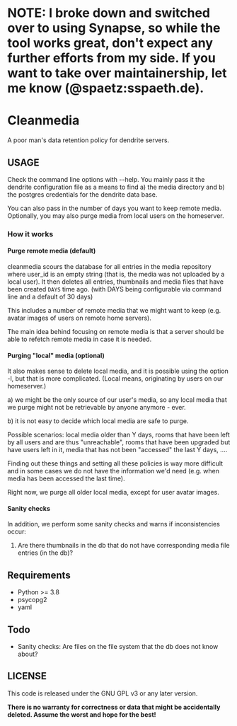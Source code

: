 # NOTE: I broke down and switched over to using Synapse, so while the tool works great, don't expect any further efforts from my side. If you want to take over maintainership, let me know (@spaetz:sspaeth.de).

# Cleanmedia

A poor man's data retention policy for dendrite servers.

## USAGE

Check the command line options with --help. You mainly pass it the dendrite
configuration file as a means to find a) the media directory and b) the postgres
credentials for the dendrite data base.

You can also pass in the number of days you want to keep remote
media. Optionally, you may also purge media from local users on the
homeserver.

### How it works

#### Purge remote media (default)

cleanmedia scours the database for all entries in the media repository
where user_id is an empty string (that is, the media was not uploaded
by a local user). It then deletes all entries, thumbnails and media
files that have been created `DAYS` time ago. (with DAYS being
configurable via command line and a default of 30 days)

This includes a number of remote media that we might want to keep
(e.g. avatar images of users on remote home servers).

The main idea behind focusing on remote media is that a server
should be able to refetch remote media in case it is needed.

#### Purging "local" media (optional)

It also makes sense to delete local media, and it is possible using the
option -l, but that is more complicated. (Local means, originating by
users on our homeserver.)

a) we might be the only source of our user's media, so any local media
that we purge might not be retrievable by anyone anymore - ever.

b) it is not easy to decide which local media are safe to purge.

Possible scenarios: local media older than Y days, rooms that have been
left by all users and are thus "unreachable", rooms that have been
upgraded but have users left in it, media that has not been "accessed"
the last Y days, ....

Finding out these things and setting all these policies is way more
difficult and in some cases we do not have the information we'd need
(e.g. when media has been accessed the last time).

Right now, we purge all older local media, except for user avatar
images.

#### Sanity checks

In addition, we perform some sanity checks and warns if inconsistencies
occur:

1) Are there thumbnails in the db that do not have corresponding media
    file entries (in the db)?

## Requirements

 - Python >= 3.8
 - psycopg2
 - yaml


## Todo

- Sanity checks: Are files on the file system that the db does not
  know about?

## LICENSE

This code is released under the GNU GPL v3 or any later version.

**There is no warranty for correctness or data that might be
accidentally deleted. Assume the worst and hope for the best!**
